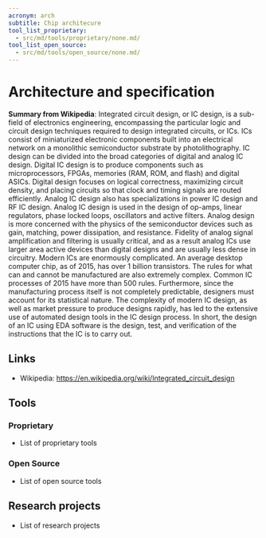 ```yaml
---
acronym: arch
subtitle: Chip architecure
tool_list_proprietary:
  - src/md/tools/proprietary/none.md/
tool_list_open_source:
  - src/md/tools/open_source/none.md/
---
```

# Architecture and specification
**Summary from Wikipedia**: 
Integrated circuit design, or IC design, is a sub-field of electronics engineering, encompassing the particular logic and circuit design techniques required to design integrated circuits, or ICs.  ICs consist of miniaturized electronic components built into an electrical network on a monolithic semiconductor substrate by photolithography.
IC design can be divided into the broad categories of digital and analog IC design. Digital IC design is to produce components such as microprocessors, FPGAs, memories (RAM, ROM, and flash) and digital ASICs. Digital design focuses on logical correctness, maximizing circuit density, and placing circuits so that clock and timing signals are routed efficiently. Analog IC design also has specializations in power IC design and RF IC design. Analog IC design is used in the design of op-amps, linear regulators, phase locked loops, oscillators and active filters. Analog design is more concerned with the physics of the semiconductor devices such as gain, matching, power dissipation, and resistance. Fidelity of analog signal amplification and filtering is usually critical, and as a result analog ICs use larger area active devices than digital designs and are usually less dense in circuitry.
Modern ICs are enormously complicated. An average desktop computer chip, as of 2015, has over 1 billion transistors. The rules for what can and cannot be manufactured are also extremely complex. Common IC processes of 2015 have more than 500 rules. Furthermore, since the manufacturing process itself is not completely predictable, designers must account for its statistical nature. The complexity of modern IC design, as well as market pressure to produce designs rapidly, has led to the extensive use of automated design tools in the IC design process.  In short, the design of an IC using EDA software is the design, test, and verification of the instructions that the IC is to carry out.

## Links
- Wikipedia: https://en.wikipedia.org/wiki/Integrated_circuit_design

## Tools

### Proprietary
- List of proprietary tools

### Open Source
- List of open source tools

## Research projects
- List of research projects
